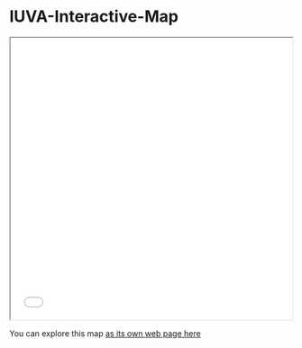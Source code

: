 # IUVA-Interactive-Map

<iframe src="**Ithaca-map**.html" height="500" width="500"></iframe>

You can explore this map [as its own web page here](**Ithaca-map**.html)
